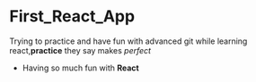 # First_React_App
Trying to practice and have fun with advanced git while learning react,__practice__ they say makes *perfect*
* Having so much fun with **React**
